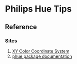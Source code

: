 # Philips Hue Tips

## Reference

### Sites
1. [XY Color Coordinate System](https://www.developers.meethue.com/documentation/core-concepts)
1. [phue package documentation](https://github.com/studioimaginaire/phue)
